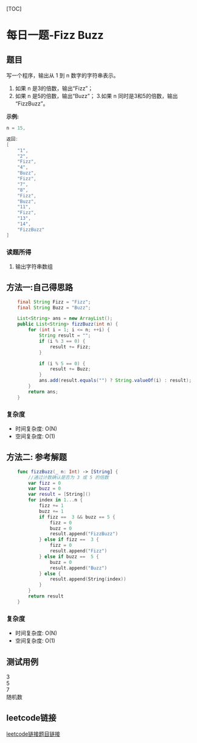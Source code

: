 [TOC]

# 每日一题-Fizz Buzz

## 题目
写一个程序，输出从 1 到 n 数字的字符串表示。  
1. 如果 n 是3的倍数，输出“Fizz”；
2. 如果 n 是5的倍数，输出“Buzz”；
3.如果 n 同时是3和5的倍数，输出 “FizzBuzz”。

**示例:**  
```java
n = 15,

返回:
[
    "1",
    "2",
    "Fizz",
    "4",
    "Buzz",
    "Fizz",
    "7",
    "8",
    "Fizz",
    "Buzz",
    "11",
    "Fizz",
    "13",
    "14",
    "FizzBuzz"
]
```

### 读题所得
1. 输出字符串数组

## 方法一:自己得思路
```java
    final String Fizz = "Fizz";
    final String Buzz = "Buzz";

    List<String> ans = new ArrayList();
    public List<String> fizzBuzz(int n) {
        for (int i = 1; i <= n; ++i) {
            String result = "";
            if (i % 3 == 0) {
                result += Fizz;
            }

            if (i % 5 == 0) {
                result += Buzz;
            }
            ans.add(result.equals("") ? String.valueOf(i) : result);
        }
        return ans;
    }
```
### 复杂度
* 时间复杂度: O(N)
* 空间复杂度: O(1)

## 方法二: 参考解题
```swift
    func fizzBuzz(_ n: Int) -> [String] {
        //通过计数确认是否为 3 或 5 的倍数
        var fizz = 0
        var buzz = 0
        var result = [String]()
        for index in 1...n {
            fizz += 1
            buzz += 1
            if fizz ==  3 && buzz == 5 {
                fizz = 0
                buzz = 0
                result.append("FizzBuzz")
            } else if fizz ==  3 {
                fizz = 0
                result.append("Fizz")
            } else if buzz ==  5 {
                buzz = 0
                result.append("Buzz")
            } else {
                result.append(String(index))
            }
        }
        return result
    }
```
### 复杂度
* 时间复杂度: O(N)
* 空间复杂度: O(1)

## 测试用例
3  
5  
7  
随机数  

## leetcode链接
[leetcode链接题目链接]((https://leetcode-cn.com/problems/fizz-buzz/))  